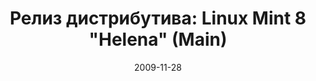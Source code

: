 ---
layout: post
title: "Релиз дистрибутива: Linux Mint 8 \"Helena\" (Main)"
date: 2009-11-28   
---